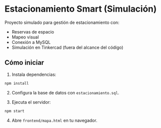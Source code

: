 
# Estacionamiento Smart (Simulación)

Proyecto simulado para gestión de estacionamiento con:
- Reservas de espacio
- Mapeo visual
- Conexión a MySQL
- Simulación en Tinkercad (fuera del alcance del código)

## Cómo iniciar

1. Instala dependencias:
```bash
npm install
```

2. Configura la base de datos con `estacionamiento.sql`.

3. Ejecuta el servidor:
```bash
npm start
```

4. Abre `frontend/mapa.html` en tu navegador.
